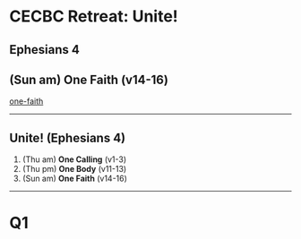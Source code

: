 <!-- .slide: data-background-image="static/bg/unsplash-mE5MBZX5sko-leaves.jpg" -->
# CECBC Retreat: Unite!
## Ephesians 4
## (Sun am) One Faith (v14-16)

>>>
[one-faith](http://one-faith.seanho.com/)

---
<!-- .slide: data-background-image="static/bg/unsplash-mE5MBZX5sko-leaves.jpg" -->
## Unite! (Ephesians 4)
1. <span class="hl1">(Thu am)</span>
  **One Calling** <span class="hl2">(v1-3)</span>
2. <span class="hl1">(Thu pm)</span>
  **One Body** <span class="hl2">(v11-13)</span>
3. <span class="hl1">(Sun am)</span>
  **One Faith** <span class="hl2">(v14-16)</span>

---
<!-- .slide: class="Q" data-background="white" -->
# Q1

